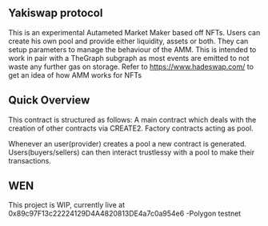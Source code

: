 ## Yakiswap protocol 

This is an experimental Autameted Market Maker based off NFTs.
Users can create his own pool and provide either liquidity, assets or both. They can setup parameters to manage the behaviour of the AMM.
This is intended to work in pair with a TheGraph subgraph as most events are emitted to not waste any further gas on storage. 
Refer to https://www.hadeswap.com/ to get an idea of how AMM works for NFTs 

## Quick Overview
 
This contract is structured as follows:
  A main contract which deals with the creation of other contracts via CREATE2.
  Factory contracts acting as pool.

Whenever an user(provider) creates a pool a new contract is generated. Users(buyers/sellers) can then interact trustlessy with a pool to make their transactions.

## WEN 
This project is WIP, currently live at 0x89c97F13c22224129D4A4820813DE4a7c0a954e6 -Polygon testnet

